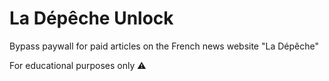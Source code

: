# La Dépêche Unlock
Bypass paywall for paid articles on the French news website "La Dépêche"

For educational purposes only ⚠️
